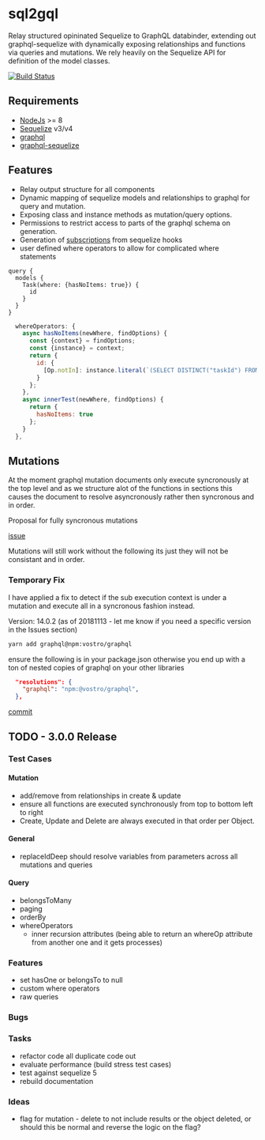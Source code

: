 # sql2gql

Relay structured opininated Sequelize to GraphQL databinder, extending out graphql-sequelize with dynamically exposing relationships and functions via queries and mutations. We rely heavily on the Sequelize API for definition of the model classes.

[![Build Status](https://travis-ci.org/VostroNet/sql2gql.svg?branch=master)](https://travis-ci.org/VostroNet/sql2gql)

## Requirements

- [NodeJs](https://nodejs.org/) >= 8
- [Sequelize](http://docs.sequelizejs.com/) v3/v4
- [graphql](http://graphql.org/learn/)
- [graphql-sequelize](https://github.com/mickhansen/graphql-sequelize)

## Features

- Relay output structure for all components
- Dynamic mapping of sequelize models and relationships to graphql for query and mutation.
- Exposing class and instance methods as mutation/query options.
- Permissions to restrict access to parts of the graphql schema on generation.
- Generation of [subscriptions](https://github.com/apollographql/graphql-subscriptions) from sequelize hooks
- user defined where operators to allow for complicated where statements

```gql
query {
  models {
    Task(where: {hasNoItems: true}) {
      id
    }
  }
}

```

```js
  whereOperators: {
    async hasNoItems(newWhere, findOptions) {
      const {context} = findOptions;
      const {instance} = context;
      return {
        id: {
          [Op.notIn]: instance.literal(`(SELECT DISTINCT("taskId") FROM "task-items")`)
        }
      };
    },
    async innerTest(newWhere, findOptions) {
      return {
        hasNoItems: true
      };
    }
  },
```

## Mutations

At the moment graphql mutation documents only execute syncronously at the top level and as we structure alot of the functions in sections this causes the document to resolve asyncronously rather then syncronous and in order.

Proposal for fully syncronous mutations

[issue](https://github.com/facebook/graphql/issues/252)

Mutations will still work without the following its just they will not be consistant and in order.

### Temporary Fix

I have applied a fix to detect if the sub execution context is under a mutation and execute all in a syncronous fashion instead.

Version: 14.0.2 (as of 20181113 - let me know if you need a specific version in the Issues section)

```sh
yarn add graphql@npm:vostro/graphql
```

ensure the following is in your package.json otherwise you end up with a ton of nested copies of graphql on your other libraries

```json
  "resolutions": {
    "graphql": "npm:@vostro/graphql",
  },
```

[commit](https://github.com/VostroNet/graphql-js/commit/ed3d0aee334ed3856db2ade13a40803fe1b9b9c6)

## TODO - 3.0.0 Release

### Test Cases

#### Mutation

- add/remove from relationships in create & update
- ensure all functions are executed synchronously from top to bottom left to right
- Create, Update and Delete are always executed in that order per Object.

#### General

- replaceIdDeep should resolve variables from parameters across all mutations and queries

#### Query

- belongsToMany
- paging
- orderBy
- whereOperators
  - inner recursion attributes (being able to return an whereOp attribute from another one and it gets processes)

### Features

- set hasOne or belongsTo to null
- custom where operators
- raw queries

### Bugs

### Tasks

- refactor code all duplicate code out
- evaluate performance (build stress test cases)
- test against sequelize 5
- rebuild documentation

### Ideas

- flag for mutation - delete to not include results or the object deleted, or should this be normal and reverse the logic on the flag?
